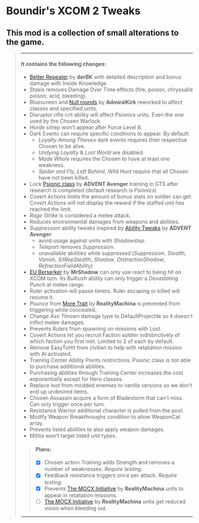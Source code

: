 ﻿# Boundir's XCOM 2 Tweaks

## This mod is a collection of small alterations to the game.


> ---
> #### It contains the following changes:
>
> - [Better Repeater](https://steamcommunity.com/sharedfiles/filedetails/?id=1130014360) by **derBK** with detailed description and bonus damage with Inside Knowledge.
> - Stasis removes Damage Over Time effects (fire, poison, chryssalid poison, acid, bleeding).
> - Bluescreen and [Null rounds](https://steamcommunity.com/sharedfiles/filedetails/?id=1959228411) by **AdmiralKirk** reworked to affect classes and specified units.
> - Disruptor rifle crit ability will affect Psionics units. Even the one used by the Chosen Warlock.
> - Horde sitrep won't appear after Force Level 8.
> - Dark Events can require specific conditions to appear. By default:
>   - *Loyalty Among Thieves* dark events requires their respective Chosen to be alive.
>   - *Undying Loyalty* & *Lost World* are disabled.
>   - *Made Whole* requires the Chosen to have at least one weakness.
>   - *Spider and Fly*, *Left Behind*, *Wild Hunt* require that all Chosen have not been killed.
> - Lock [Psionic class](https://steamcommunity.com/sharedfiles/filedetails/?id=1138411890) by **ADVENT Avenger** training in GTS after research is completed (default research is *Psionics*)
> - Covert Actions limits the amount of bonus stats on soldier can get. Covert Actions will not display the reward if the staffed unit has reached the limit.
> - *Rage Strike* is considered a melee attack.
> - Reduces environmental damages from weapons and abilities.
> - *Suppression* ability tweaks inspired by [Ability Tweaks](https://steamcommunity.com/sharedfiles/filedetails/?id=1133528728) by **ADVENT Avenger**:
>   - avoid usage against units with *Shadowstep*.
>   - *Teleport* removes *Suppression*.
>   - unavailable abilities while suppressed (*Suppression*, *Stealth*, *Vanish*, *SitRepStealth*, *Shadow*, *DistractionShadow*, *RefractionFieldAbility*)
> - [EU Berserker](https://steamcommunity.com/sharedfiles/filedetails/?id=1502891114) by **MrShadow** can only use react to being hit on XCOM turn. Its *Bullrush* ability can only trigger a *Devastating Punch* at melee range.
> - Ruler activation will pause timers. Ruler escaping or killed will resume it.
> - *Pounce* from [More Trait](https://steamcommunity.com/sharedfiles/filedetails/?id=1122837889) by **RealityMachina** is prevented from triggering while concealed.
> - Change *Axe Thrown* damage type to DefaultProjectile so it doesn't inflict melee damages.
> - Prevents Rulers from spawning on missions with Lost.
> - Covert Actions let you recruit Faction soldier indistinctively of which faction you first met. Limited to 2 of each by default.
> - Remove EasyToHit from civilian to help with retaliation mission with AI activated.
> - Training Center Ability Points restrictions. Psionic class is not able to purchase additional abilities.
> - Purchasing abilities through Training Center increases the cost exponentially except for Hero classes.
> - Replace loot from modded enemies to vanilla versions so we don't end up undesired items.
> - Chosen Assassin acquire a form of Bladestorm that can't miss. Can only trigger once per turn.
> - Resistance Warrior additional character is pulled from the pool.
> - Modify Weapon Breakthroughs condition to allow WeaponCat array.
> - Prevents listed abilities to also apply weapon damages.
> - Militia won't target listed unit types.
>
>> #### Plans:
>> - [x] Chosen action *Training* adds Strength and removes a number of weaknesses. *Require testing*.
>> - [x] Feedback resistance triggers once per attack. *Require testing*.
>> - [x] Prevents [The MOCX Initiative](https://steamcommunity.com/sharedfiles/filedetails/?id=1129661000) by **RealityMachina** units to appear in retaliation missions.
>> - [ ] [The MOCX Initiative](https://steamcommunity.com/sharedfiles/filedetails/?id=1129661000) by **RealityMachina** units get reduced vision when bleeding out.
>
> ---
